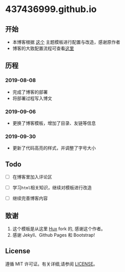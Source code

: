 # 437436999.github.io

## 开始

- 本博客根据 [这个](https://www.jianshu.com/p/e68fba58f75c) 主题模板进行配置与改造，感谢原作者
- 博客的大致配置流程可查看[这里](https://437436999.github.io/2019/08/08/%E5%9F%BA%E4%BA%8EJekyll%E4%B8%8EGithub-Pages%E6%90%AD%E5%BB%BA%E5%8D%9A%E5%AE%A2.html)

## 历程

### 2019-08-08

- 完成了博客的部署
- 将部署过程写入博文

### 2019-09-06

- 更换了博客模板，增加了目录、友链等信息

### 2019-09-30

- 更新了代码高亮的样式，并调整了字号大小

## Todo

- [ ] 在博客里加入评论区
- [ ] 学习`html`相关知识，继续对模板进行改造
- [ ] 继续完善博客内容


## 致谢

1. 这个模板是从这里 [Hux](https://github.com/Huxpro/huxpro.github.io) fork 的, 感谢这个作者。 
2. 感谢 Jekyll、Github Pages 和 Bootstrap!

## License

遵循 MIT 许可证。有关详细,请参阅 [LICENSE](https://github.com/qiubaiying/qiubaiying.github.io/blob/master/LICENSE)。
